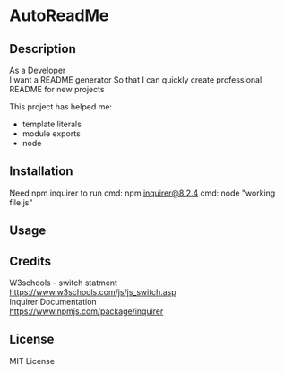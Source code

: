 # AutoReadMe

## Description  

As a Developer   
I want a README generator
So that I can quickly create professional README for new projects

This project has helped me:  
- template literals
- module exports
- node

## Installation

Need npm inquirer to run
cmd: npm inquirer@8.2.4
cmd: node "working file.js"

## Usage

## Credits

W3schools - switch statment  
https://www.w3schools.com/js/js_switch.asp  
Inquirer Documentation  
https://www.npmjs.com/package/inquirer

## License  

MIT License